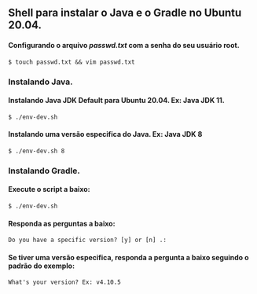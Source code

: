 ## Shell para instalar o Java e o Gradle no Ubuntu 20.04.

#### Configurando o arquivo <em>passwd.txt</em> com a senha do seu usuário root.
```
$ touch passwd.txt && vim passwd.txt
```
### Instalando Java.
#### Instalando Java JDK Default para Ubuntu 20.04. Ex: Java JDK 11.
```
$ ./env-dev.sh 
```
#### Instalando uma versão especifica do Java. Ex: Java JDK 8
```
$ ./env-dev.sh 8
```
### Instalando Gradle.
#### Execute o script a baixo:
```
$ ./env-dev.sh
```
#### Responda as perguntas a baixo:
```
Do you have a specific version? [y] or [n] .:
```
#### Se tiver uma versão especifica, responda a pergunta a baixo seguindo o padrão do exemplo:
```
What's your version? Ex: v4.10.5
```
